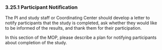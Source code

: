 ### 3.25.1 Participant Notification

The PI and study staff or Coordinating Center should develop a letter to
notify participants that the study is completed, ask whether they would
like to be informed of the results, and thank them for their
participation.

In this section of the MOP, please describe a plan for notifying
participants about completion of the study.

